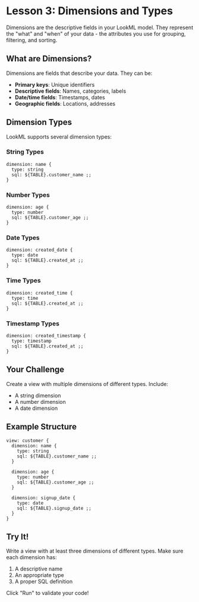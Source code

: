 # Lesson 3: Dimensions and Types

Dimensions are the descriptive fields in your LookML model. They represent the "what" and "when" of your data - the attributes you use for grouping, filtering, and sorting.

## What are Dimensions?

Dimensions are fields that describe your data. They can be:
- **Primary keys**: Unique identifiers
- **Descriptive fields**: Names, categories, labels
- **Date/time fields**: Timestamps, dates
- **Geographic fields**: Locations, addresses

## Dimension Types

LookML supports several dimension types:

### String Types
```lookml
dimension: name {
  type: string
  sql: ${TABLE}.customer_name ;;
}
```

### Number Types
```lookml
dimension: age {
  type: number
  sql: ${TABLE}.customer_age ;;
}
```

### Date Types
```lookml
dimension: created_date {
  type: date
  sql: ${TABLE}.created_at ;;
}
```

### Time Types
```lookml
dimension: created_time {
  type: time
  sql: ${TABLE}.created_at ;;
}
```

### Timestamp Types
```lookml
dimension: created_timestamp {
  type: timestamp
  sql: ${TABLE}.created_at ;;
}
```

## Your Challenge

Create a view with multiple dimensions of different types. Include:
- A string dimension
- A number dimension  
- A date dimension

## Example Structure

```lookml
view: customer {
  dimension: name {
    type: string
    sql: ${TABLE}.customer_name ;;
  }
  
  dimension: age {
    type: number
    sql: ${TABLE}.customer_age ;;
  }
  
  dimension: signup_date {
    type: date
    sql: ${TABLE}.signup_date ;;
  }
}
```

## Try It!

Write a view with at least three dimensions of different types. Make sure each dimension has:
1. A descriptive name
2. An appropriate type
3. A proper SQL definition

Click "Run" to validate your code! 